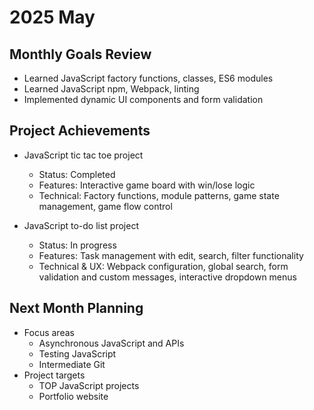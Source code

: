 # 2025 May

## Monthly Goals Review
- Learned JavaScript factory functions, classes, ES6 modules
- Learned JavaScript npm, Webpack, linting
- Implemented dynamic UI components and form validation

## Project Achievements
- JavaScript tic tac toe project
  - Status: Completed
  - Features: Interactive game board with win/lose logic
  - Technical: Factory functions, module patterns, game state management, game flow control

- JavaScript to-do list project
  - Status: In progress
  - Features: Task management with edit, search, filter functionality
  - Technical & UX: Webpack configuration, global search, form validation and custom messages, interactive dropdown menus

## Next Month Planning
- Focus areas
  - Asynchronous JavaScript and APIs
  - Testing JavaScript
  - Intermediate Git
- Project targets
  - TOP JavaScript projects
  - Portfolio website